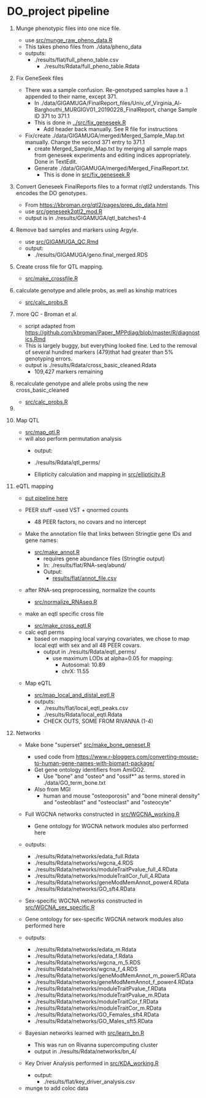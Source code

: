 # DO_project pipeline

1. Munge phenotypic files into one nice file.
	* use [src/munge_raw_pheno_data.R](../src/munge_raw_pheno_data.R)
    * This takes pheno files from ./data/pheno_data
	* outputs:
		 * ./results/flat/full_pheno_table.csv
         	 * ./results/Rdata/full_pheno_table.Rdata

2. Fix GeneSeek files
	* There was a sample confusion. Re-genotyped samples have a .1 appended to their name, except 371.
    	* In ./data/GIGAMUGA/FinalReport_files/Univ_of_Virginia_Al-Barghouthi_MURGIGV01_20190228_FinalReport, change Sample ID 371 to 371.1
        * This is done in [../src/fix_geneseek.R](src/fix_geneseek.R)
        	* Add header back manually. See R file for instructions
    * Fix/create ./data/GIGAMUGA/merged/Merged_Sample_Map.txt manually. Change the second 371 entry to 371.1
    	* create Merged_Sample_Map.txt by merging all sample maps from geneseek experiments and editing indices appropriately. Done in TextEdit.
        * Generate ./data/GIGAMUGA/merged/Merged_FinalReport.txt. 
        	* This is done in [src/fix_geneseek.R](../src/fix_geneseek.R)

3. Convert Geneseek FinalReports files to a format r/qtl2 understands. This encodes the DO genotypes.

    * From https://kbroman.org/qtl2/pages/prep_do_data.html
    * use [src/geneseek2qtl2_mod.R](../src/geneseek2qtl2_mod.R)
    * output is in ./results/GIGAMUGA/qtl_batches1-4

4. Remove bad samples and markers using Argyle.

    * use [src/GIGAMUGA_QC.Rmd](../src/GIGAMUGA_QC.Rmd)
    * output:
		* ./results/GIGAMUGA/geno.final_merged.RDS


5. Create cross file for QTL mapping. 

    * [src/make_crossfile.R](../src/make_crossfile.R)

6. calculate genotype and allele probs, as well as kinship matrices 

	* [src/calc_probs.R](../src/calc_probs.R)

7. more QC - Broman et al.

    * script adapted from https://github.com/kbroman/Paper_MPPdiag/blob/master/R/diagnostics.Rmd
    * This is largely buggy, but everything looked fine. Led to the removal of several hundred markers (479)that had greater than 5% genotyping errors.
    * output is ./results/Rdata/cross_basic_cleaned.Rdata
    	* 109,427 markers remaining

8. recalculate genotype and allele probs using the new cross_basic_cleaned

    * [src/calc_probs.R](../src/calc_probs.R)


9. 


10. Map QTL

    * [src/map_qtl.R](../src/map_qtl.R)
    * will also perform permutation analysis
        * output: 
		* ./results/Rdata/qtl_perms/
		
		* Ellipticity calculation and mapping in [src/ellipticity.R](../src/ellipticity.R)
        

11. eQTL mapping
    * [put pipeline here](rna_seq_pipeline.md)
    * PEER stuff
        -used VST + qnormed counts
        - 48 PEER factors, no covars and no intercept


    * Make the annotation file that links between Stringtie gene IDs and gene names:
      * [src/make_annot.R](../src/make_annot.R)
        * requires gene abundance files (Stringtie output)
        * In: ./results/flat/RNA-seq/abund/
        * Output:
          * [results/flat/annot_file.csv](../results/flat/annot_file.csv)
    
    * after RNA-seq preprocessing, normalize the counts
    	* [src/normalize_RNAseq.R](../src/normalize_RNAseq.R)

    * make an eqtl specific cross file
        * [src/make_cross_eqtl.R](../src/make_cross_eqtl.R)

    - calc eqtl perms
    	* based on mapping local varying covariates, we chose to map local
            eqtl with sex and all 48 PEER covars.
        	* output in ./results/Rdata/eqtl_perms/  
                * use maximum LODs at alpha=0.05 for mapping:
                    * Autosomal: 10.89
                    * chrX: 11.55

    * Map eQTL

    	* [src/map_local_and_distal_eqtl.R](../src/map_local_and_distal_eqtl.R)
    	* outputs: 
        	* ./results/flat/local_eqtl_peaks.csv 
        	* ./results/Rdata/local_eqtl.Rdata
			* CHECK OUTS, SOME FROM RIVANNA (1-4)
        
        

12. Networks
    
    * Make bone "superset" [src/make_bone_geneset.R](../src/make_bone_geneset.R)
		* used code from https://www.r-bloggers.com/converting-mouse-to-human-gene-names-with-biomart-package/
        * Get gene ontology identifiers from AmiGO2.
            * Use "bone" and "osteo* and "ossif*" as terms. stored in ./data/GO_term_bone.txt
        * Also from MGI
        	* human and mouse "osteoporosis" and "bone mineral density" and "osteoblast" and "osteoclast" and "osteocyte"
  
  
    * Full WGCNA networks constructed in [src/WGCNA_working.R](../src/WGCNA_working.R)
    	* Gene ontology for WGCNA network modules also performed here
    
    * outputs:
        * ./results/Rdata/networks/edata_full.Rdata
        * ./results/Rdata/networks/wgcna_4.RDS
        * ./results/Rdata/networks/moduleTraitPvalue_full_4.RData
        * ./results/Rdata/networks/moduleTraitCor_full_4.RData
        * ./results/Rdata/networks/geneModMemAnnot_power4.RData
        * ./results/Rdata/networks/GO_sft4.RData
        
    * Sex-specific WGCNA networks constructed in [src/WGCNA_sex_specific.R](../src/WGCNA_sex_specific.R)
    * Gene ontology for sex-specific WGCNA network modules also performed here
    
     * outputs:
        * ./results/Rdata/networks/edata_m.Rdata
        * ./results/Rdata/networks/edata_f.Rdata
        * ./results/Rdata/networks/wgcna_m_5.RDS
        * ./results/Rdata/networks/wgcna_f_4.RDS
        * ./results/Rdata/networks/geneModMemAnnot_m_power5.RData
        * ./results/Rdata/networks/geneModMemAnnot_f_power4.RData
        * ./results/Rdata/networks/moduleTraitPvalue_f.RData
        * ./results/Rdata/networks/moduleTraitPvalue_m.RData
        * ./results/Rdata/networks/moduleTraitCor_f.RData
        * ./results/Rdata/networks/moduleTraitCor_m.RData
        * ./results/Rdata/networks/GO_Females_sft4.RData
		* ./results/Rdata/networks/GO_Males_sft5.RData


	* Bayesian networks learned with [src/learn_bn.R](../src/learn_bn.R)
    
      * This was run on Rivanna supercomputing cluster
      * output in ./results/Rdata/networks/bn_4/

    * Key Driver Analysis performed in [src/KDA_working.R](../src/KDA_working.R)
      * output:
      	* ./results/flat/key_driver_analysis.csv
    
    - munge to add coloc data
    

        


